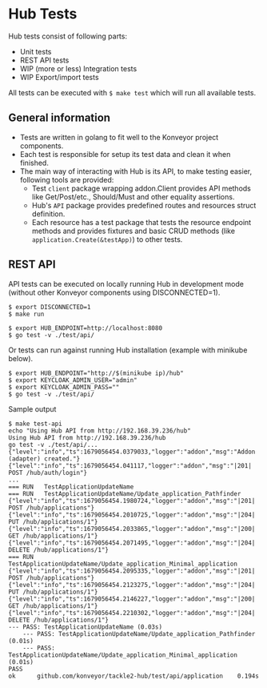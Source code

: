 # Hub Tests

Hub tests consist of following parts:
- Unit tests
- REST API tests
- WIP (more or less) Integration tests
- WIP Export/import tests

All tests can be executed with ```$ make test``` which will run all available tests.

## General information

- Tests are written in golang to fit well to the Konveyor project components.
- Each test is responsible for setup its test data and clean it when finished.
- The main way of interacting with Hub is its API, to make testing easier, following tools are provided:
  - Test ```client``` package wrapping addon.Client provides API methods like Get/Post/etc., Should/Must and other equality assertions.
  - Hub's ```API``` package provides predefined routes and resources struct definition.
  - Each resource has a test package that tests the resource endpoint methods and provides fixtures and basic CRUD methods (like ```application.Create(&testApp)```) to other tests.


## REST API

API tests can be executed on locally running Hub in development mode (without other Konveyor components using DISCONNECTED=1).

```
$ export DISCONNECTED=1
$ make run
```

```
$ export HUB_ENDPOINT=http://localhost:8080
$ go test -v ./test/api/
```

Or tests can run against running Hub installation (example with minikube below).

```
$ export HUB_ENDPOINT="http://$(minikube ip)/hub"
$ export KEYCLOAK_ADMIN_USER="admin"
$ export KEYCLOAK_ADMIN_PASS=""
$ go test -v ./test/api/
```

Sample output
```
$ make test-api 
echo "Using Hub API from http://192.168.39.236/hub"
Using Hub API from http://192.168.39.236/hub
go test -v ./test/api/...
{"level":"info","ts":1679056454.0379033,"logger":"addon","msg":"Addon (adapter) created."}
{"level":"info","ts":1679056454.041117,"logger":"addon","msg":"|201|  POST /hub/auth/login"}
...
=== RUN   TestApplicationUpdateName
=== RUN   TestApplicationUpdateName/Update_application_Pathfinder
{"level":"info","ts":1679056454.1980724,"logger":"addon","msg":"|201|  POST /hub/applications"}
{"level":"info","ts":1679056454.2010725,"logger":"addon","msg":"|204|  PUT /hub/applications/1"}
{"level":"info","ts":1679056454.2033865,"logger":"addon","msg":"|200|  GET /hub/applications/1"}
{"level":"info","ts":1679056454.2071495,"logger":"addon","msg":"|204|  DELETE /hub/applications/1"}
=== RUN   TestApplicationUpdateName/Update_application_Minimal_application
{"level":"info","ts":1679056454.2095335,"logger":"addon","msg":"|201|  POST /hub/applications"}
{"level":"info","ts":1679056454.2123275,"logger":"addon","msg":"|204|  PUT /hub/applications/1"}
{"level":"info","ts":1679056454.2146227,"logger":"addon","msg":"|200|  GET /hub/applications/1"}
{"level":"info","ts":1679056454.2210302,"logger":"addon","msg":"|204|  DELETE /hub/applications/1"}
--- PASS: TestApplicationUpdateName (0.03s)
    --- PASS: TestApplicationUpdateName/Update_application_Pathfinder (0.01s)
    --- PASS: TestApplicationUpdateName/Update_application_Minimal_application (0.01s)
PASS
ok  	github.com/konveyor/tackle2-hub/test/api/application	0.194s
```
